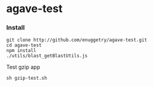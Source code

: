 # agave-test

### Install
```
git clone http://github.com/enuggetry/agave-test.git
cd agave-test
npm install
./utils/blast_getBlastUtils.js
```

Test gzip app

```
sh gzip-test.sh
```


